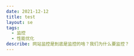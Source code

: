 ```yaml
---
date: 2021-12-12
title: test
layout: se
tags:
  - 监控
  - 性能优化
describe: 网站监控是到底是监控的啥？我们为什么要监控？
---
```

